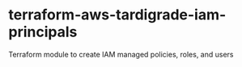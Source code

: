 # terraform-aws-tardigrade-iam-principals

Terraform module to create IAM managed policies, roles, and users
